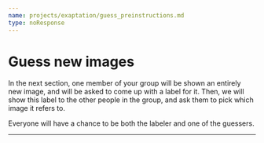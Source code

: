 ```yaml
---
name: projects/exaptation/guess_preinstructions.md
type: noResponse
---
```


# Guess new images

In the next section, one member of your group will be shown an entirely new image, and will be asked to come up with a label for it. Then, we will show this label to the other people in the group, and ask them to pick which image it refers to.

Everyone will have a chance to be both the labeler and one of the guessers.

---
